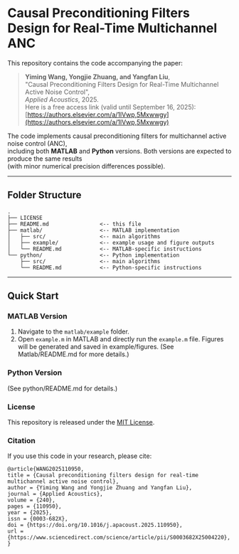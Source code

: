 # Causal Preconditioning Filters Design for Real-Time Multichannel ANC

This repository contains the code accompanying the paper:

> **Yiming Wang, Yongjie Zhuang, and Yangfan Liu**,  
> "Causal Preconditioning Filters Design for Real-Time Multichannel Active Noise Control",  
> *Applied Acoustics*, 2025.  
> Here is a free access link (valid until September 16, 2025):  
> [https://authors.elsevier.com/a/1lVwp,5Mxwwgy](https://authors.elsevier.com/a/1lVwp,5Mxwwgy)

The code implements causal preconditioning filters for multichannel active noise control (ANC),  
including both **MATLAB** and **Python** versions. Both versions are expected to produce the same results  
(with minor numerical precision differences possible).

---

## Folder Structure
```text
.
├── LICENSE
├── README.md                <-- this file
├── matlab/                  <-- MATLAB implementation
│   ├── src/                 <-- main algorithms
│   ├── example/             <-- example usage and figure outputs
│   └── README.md            <-- MATLAB-specific instructions
└── python/                  <-- Python implementation
    ├── src/                 <-- main algorithms
    └── README.md            <-- Python-specific instructions
```

---

## Quick Start

### MATLAB Version
1. Navigate to the `matlab/example` folder.
2. Open `example.m` in MATLAB and directly run the `example.m` file.
Figures will be generated and saved in example/figures.
(See Matlab/README.md for more details.)

### Python Version
(See python/README.md for details.)

### License
This repository is released under the [MIT License](LICENSE).

### Citation
If you use this code in your research, please cite:

```text
@article{WANG2025110950,
title = {Causal preconditioning filters design for real-time multichannel active noise control},
author = {Yiming Wang and Yongjie Zhuang and Yangfan Liu},
journal = {Applied Acoustics},
volume = {240},
pages = {110950},
year = {2025},
issn = {0003-682X},
doi = {https://doi.org/10.1016/j.apacoust.2025.110950},
url = {https://www.sciencedirect.com/science/article/pii/S0003682X25004220},
}
```
